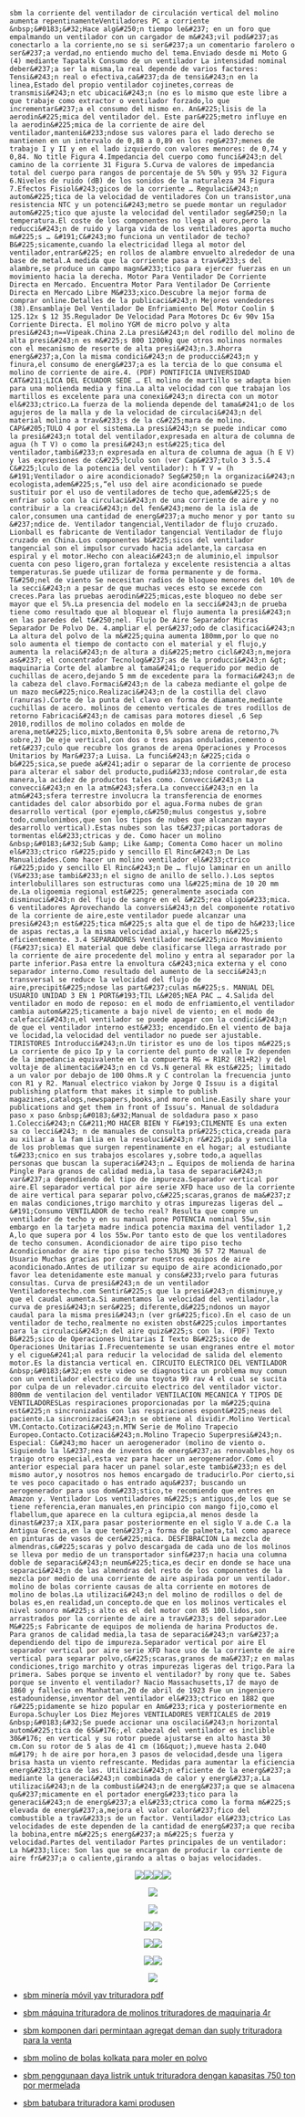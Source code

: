 
```
sbm la corriente del ventilador de circulación vertical del molino aumenta repentinamenteVentiladores PC a corriente &nbsp;&#0183;&#32;Hace alg&#250;n tiempo le&#237; en un foro que empalmando un ventilador con un cargador de m&#243;vil pod&#237;as conectarlo a la corriente,no se si ser&#237;a un comentario farolero o ser&#237;a verdad,no entiendo mucho del tema.Enviado desde mi Moto G (4) mediante Tapatalk Consumo de un ventilador La intensidad nominal deber&#237;a ser la misma,la real depende de varios factores: Tensi&#243;n real o efectiva,ca&#237;da de tensi&#243;n en la linea,Estado del propio ventilador cojinetes,correas de transmisi&#243;n etc ubicaci&#243;n (no es lo mismo que este libre a que trabaje como extractor o ventilador forzado,lo que incrementar&#237;a el consumo del mismo en. An&#225;lisis de la aerodin&#225;mica del ventilador del. Este par&#225;metro influye en la aerodin&#225;mica de la corriente de aire del ventilador,manteni&#233;ndose sus valores para el lado derecho se mantienen en un intervalo de 0,88 a 0,89 en los reg&#237;menes de trabajo I y II y en el lado izquierdo con valores menores: de 0,74 y 0,84. No title Figura 4.Impedancia del cuerpo como funci&#243;n del camino de la corriente 31 Figura 5.Curva de valores de impedancia total del cuerpo para rangos de porcentaje de 5% 50% y 95% 32 Figura 6.Niveles de ruido (dB) de los sonidos de la naturaleza 34 Figura 7.Efectos Fisiol&#243;gicos de la corriente … Regulaci&#243;n autom&#225;tica de la velocidad de ventiladores Con un transistor,una resistencia NTC y un potenci&#243;metro se puede montar un regulador autom&#225;tico que ajuste la velocidad del ventilador seg&#250;n la temperatura.El coste de los componentes no llega al euro,pero la reducci&#243;n de ruido y larga vida de los ventiladores aporta mucho m&#225;s … &#191;C&#243;mo funciona un ventilador de techo? B&#225;sicamente,cuando la electricidad llega al motor del ventilador,entrar&#225; en rollos de alambre envuelto alrededor de una base de metal.A medida que la corriente pasa a trav&#233;s del alambre,se produce un campo magn&#233;tico para ejercer fuerzas en un movimiento hacia la derecha. Motor Para Ventilador De Corriente Directa en Mercado. Encuentra Motor Para Ventilador De Corriente Directa en Mercado Libre M&#233;xico.Descubre la mejor forma de comprar online.Detalles de la publicaci&#243;n Mejores vendedores (38).Ensamblaje Del Ventilador De Enfriamiento Del Motor Coolin $ 125.12x $ 12 35.Regulador De Velocidad Para Motores Dc 6v 90v 15a Corriente Directa. El molino YGM de micro polvo y alta presi&#243;n==Vipeak.China 2.La presi&#243;n del rodillo del molino de alta presi&#243;n es m&#225;s 800 1200kg que otros molinos normales con el mecanismo de resorte de alta presi&#243;n.3.Ahorra energ&#237;a,Con la misma condici&#243;n de producci&#243;n y finura,el consumo de energ&#237;a es la tercia de lo que consuma el molino de corriente de aire.4. (PDF) PONTIFICIA UNIVERSIDAD CAT&#211;LICA DEL ECUADOR SEDE … El molino de martillo se adapta bien para una molienda media y fina.La alta velocidad con que trabajan los martillos es excelente para una conexi&#243;n directa con un motor el&#233;ctrico.La fuerza de la molienda depende del tama&#241;o de los agujeros de la malla y de la velocidad de circulaci&#243;n del material molino a trav&#233;s de la c&#225;mara de molino. CAP&#205;TULO 4 por el sistema.La presi&#243;n se puede indicar como la presi&#243;n total del ventilador,expresada en altura de columna de agua (h T V) o como la presi&#243;n est&#225;tica del ventilador,tambi&#233;n expresada en altura de columna de agua (h E V) y las expresiones de c&#225;lculo son (ver Cap&#237;tulo 3 3.5.4 C&#225;lculo de la potencia del ventilador): h T V = (h &#191;Ventilador o aire acondicionado? Seg&#250;n la organizaci&#243;n ecologista,adem&#225;s,“el uso del aire acondicionado se puede sustituir por el uso de ventiladores de techo que,adem&#225;s de enfriar solo con la circulaci&#243;n de una corriente de aire y no contribuir a la creaci&#243;n del fen&#243;meno de la isla de calor,consumen una cantidad de energ&#237;a mucho menor y por tanto su &#237;ndice de. Ventilador tangencial,Ventilador de flujo cruzado. Lionball es fabricante de Ventilador tangencial Ventilador de flujo cruzado en China.Los componentes b&#225;sicos del ventilador tangencial son el impulsor curvado hacia adelante,la carcasa en espiral y el motor.Hecho con aleaci&#243;n de aluminio,el impulsor cuenta con peso ligero,gran fortaleza y excelente resistencia a altas temperaturas.Se puede utilizar de forma permanente y de forma. T&#250;nel de viento Se necesitan radios de bloqueo menores del 10% de la secci&#243;n a pesar de que muchas veces esto se excede con creces.Para las pruebas aerodin&#225;micas,este bloqueo no debe ser mayor que el 5%.La presencia del modelo en la secci&#243;n de prueba tiene como resultado que al bloquear el flujo aumenta la presi&#243;n en las paredes del t&#250;nel. Flujo De Aire Separador Micras Separador De Polvo De. 4.ampliar el per&#237;odo de clasificaci&#243;n La altura del polvo de la m&#225;quina aumenta 180mm,por lo que no solo aumenta el tiempo de contacto con el material y el flujo,y aumenta la relaci&#243;n de altura a di&#225;metro cicl&#243;n,mejora as&#237; el concentrador Tecnolog&#237;as de la producci&#243;n &gt; maquinaria Corte del alambre al tama&#241;o requerido por medio de cuchillas de acero,dejando 5 mm de excedente para la formaci&#243;n de la cabeza del clavo.Formaci&#243;n de la cabeza mediante el golpe de un mazo mec&#225;nico.Realizaci&#243;n de la costilla del clavo (ranuras).Corte de la punta del clavo en forma de diamante,mediante cuchillas de acero. molinos de cemento verticales de tres rodillos de retorno Fabricaci&#243;n de camisas para motores diesel ,6 Sep 2010,rodillos de molino colados en molde de arena,met&#225;lico,mixto,Bentonita 0,5% sobre arena de retorno,7% sobre,2) De eje vertical,con dos o tres aspas onduladas,cemento o ret&#237;culo que recubre los granos de arena Operaciones y Procesos Unitarios by Mar&#237;a Luisa. La funci&#243;n &#225;cida o b&#225;sica,se puede a&#241;adir o separar de la corriente de proceso para alterar el sabor del producto,pudi&#233;ndose controlar,de esta manera,la acidez de productos tales como. Convecci&#243;n La convecci&#243;n en la atm&#243;sfera.La convecci&#243;n en la atm&#243;sfera terrestre involucra la transferencia de enormes cantidades del calor absorbido por el agua.Forma nubes de gran desarrollo vertical (por ejemplo,c&#250;mulus congestus y,sobre todo,cumulonimbos,que son los tipos de nubes que alcanzan mayor desarrollo vertical).Estas nubes son las t&#237;picas portadoras de tormentas el&#233;ctricas y de. Como hacer un molino &nbsp;&#0183;&#32;Sub &amp; Like &amp; Comenta Como hacer un molino el&#233;ctrico r&#225;pido y sencillo El Rinc&#243;n De Las Manualidades.Como hacer un molino ventilador el&#233;ctrico r&#225;pido y sencillo El Rinc&#243;n De … flujo laminar en un anillo (V&#233;ase tambi&#233;n el signo de anillo de sello.).Los septos interlobulillares son estructuras como una l&#225;mina de 10 20 mm de.La oligoemia regional est&#225; generalmente asociada con disminuci&#243;n del flujo de sangre en el &#225;rea oligo&#233;mica. 6 ventiladores Aprovechando la conversi&#243;n del componente rotativo de la corriente de aire,este ventilador puede alcanzar una presi&#243;n est&#225;tica m&#225;s alta que el de tipo de h&#233;lice de aspas rectas,a la misma velocidad axial,y hacerlo m&#225;s eficientemente. 3.4 SEPARADORES Ventilador mec&#225;nico Movimiento (F&#237;sica) El material que debe clasificarse llega arrastrado por la corriente de aire procedente del molino y entra al separador por la parte inferior.Pasa entre la envoltura c&#243;nica externa y el cono separador interno.Como resultado del aumento de la secci&#243;n transversal se reduce la velocidad del flujo de aire,precipit&#225;ndose las part&#237;culas m&#225;s. MANUAL DEL USUARIO UNIDAD 3 EN 1 PORT&#193;TIL L&#205;NEA PAC … 4.Salida del ventilador en modo de reposo: en el modo de enfriamiento,el ventilador cambia autom&#225;ticamente a bajo nivel de viento; en el modo de calefacci&#243;n,el ventilador se puede apagar con la condici&#243;n de que el ventilador interno est&#233; encendido.En el viento de baja ve locidad,la velocidad del ventilador no puede ser ajustable. TIRISTORES Introducci&#243;n.Un tiristor es uno de los tipos m&#225;s La corriente de pico Ip y la corriente del punto de valle Iv dependen de la impedancia equivalente en la compuerta RG = R1R2 (R1+R2) y del voltaje de alimentaci&#243;n en cd Vs.N general Rk est&#225; limitado a un valor por debajo de 100 Ohms.R y C controlan la frecuencia junto con R1 y R2. Manual electrico viakon by Jorge Q Issuu is a digital publishing platform that makes it simple to publish magazines,catalogs,newspapers,books,and more online.Easily share your publications and get them in front of Issuu’s. Manual de soldadura paso x paso &nbsp;&#0183;&#32;Manual de soldadura paso x paso 1.Colecci&#243;n C&#211;MO HACER BIEN Y F&#193;CILMENTE Es una exten sa co lecci&#243; n de manuales de consulta pr&#225;ctica,creada para au xiliar a la fam ilia en la resoluci&#243;n r&#225;pida y sencilla de los problemas que surgen repentinamente en el hogar; al estudiante t&#233;cnico en sus trabajos escolares y,sobre todo,a aquellas personas que buscan la superaci&#243;n … Equipos de molienda de harina Pingle Para granos de calidad media,la tasa de separaci&#243;n var&#237;a dependiendo del tipo de impureza.Separador vertical por aire.El separador vertical por aire serie XFD hace uso de la corriente de aire vertical para separar polvo,c&#225;scaras,granos de ma&#237;z en malas condiciones,trigo marchito y otras impurezas ligeras del … &#191;Consumo VENTILADOR de techo real? Resulta que compre un ventilador de techo y en su manual pone POTENCIA nominal 55w,sin embargo en la tarjeta madre indica potencia maxima del ventilador 1,2 A,lo que supera por 4 los 55w.Por tanto esto de que los ventiladores de techo consumen. Acondicionador de aire tipo piso techo Acondicionador de aire tipo piso techo 53LMQ 36 57 72 Manual de Usuario Muchas gracias por comprar nuestros equipos de aire acondicionado.Antes de utilizar su equipo de aire acondicionado,por favor lea detenidamente este manual y cons&#233;rvelo para futuras consultas. Curva de presi&#243;n de un ventilador Ventiladorestecho.com Sentir&#225;s que la presi&#243;n disminuye,y que el caudal aumenta.Si aumentamos la velocidad del ventilador,la curva de presi&#243;n ser&#225; diferente,d&#225;ndonos un mayor caudal para la misma presi&#243;n (ver gr&#225;fico).En el caso de un ventilador de techo,realmente no existen obst&#225;culos importantes para la circulaci&#243;n del aire quiz&#225;s con la. (PDF) Texto B&#225;sico de Operaciones Unitarias I Texto B&#225;sico de Operaciones Unitarias I.Frecuentemente se usan engranes entre el motor y el cigue&#241;al para reducir la velocidad de salida del elemento motor.Es la distancia vertical en. CIRCUITO ELECTRICO DEL VENTILADOR &nbsp;&#0183;&#32;en este video se diagnostica un problema muy comun con un ventilador electrico de una toyota 99 rav 4 el cual se sucita por culpa de un relevador.circuito electrico del ventilador victor. 800mm de ventilacion del ventilador VENTILACION MECANICA Y TIPOS DE VENTILADORESLas respiraciones proporcionadas por la m&#225;quina est&#225;n sincronizadas con las respiraciones espont&#225;neas del paciente.La sincronizaci&#243;n se obtiene al dividir.Molino Vertical VM.Contacto.Cotizaci&#243;n.MTW Serie de Molino Trapecio Europeo.Contacto.Cotizaci&#243;n.Molino Trapecio Superpresi&#243;n. Especial: C&#243;mo hacer un aerogenerador (molino de viento o. Siguiendo la l&#237;nea de inventos de energ&#237;as renovables,hoy os traigo otro especial,esta vez para hacer un aerogenerador.Como el anterior especial para hacer un panel solar,este tambi&#233;n es del mismo autor,y nosotros nos hemos encargado de traducirlo.Por cierto,si te ves poco capacitado o has entrado aqu&#237; buscando un aerogenerador para uso dom&#233;stico,te recomiendo que entres en Amazon y. Ventilador Los ventiladores m&#225;s antiguos,de los que se tiene referencia,eran manuales,en principio con mango fijo,como el flabellum,que aparece en la cultura egipcia,al menos desde la dinast&#237;a XIX,para pasar posteriormente en el siglo V a.de C.a la Antigua Grecia,en la que ten&#237;a forma de palmeta,tal como aparece en pinturas de vasos de cer&#225;mica. DESFIBRACION La mezcla de almendras,c&#225;scaras y polvo descargada de cada uno de los molinos se lleva por medio de un transportador sinf&#237;n hacia una columna doble de separaci&#243;n neum&#225;tica,es decir en donde se hace una separaci&#243;n de las almendras del resto de los componentes de la mezcla por medio de una corriente de aire aspirada por un ventilador. molino de bolas corriente causas de alta corriente en motores de molino de bolas.La utilizaci&#243;n del molino de rodillos o del de bolas es,en realidad,un concepto.de que en los molinos verticales el nivel sonoro m&#225;s alto es el del motor con 85 100.lidos,son arrastrados por la corriente de aire a trav&#233;s del separador.Lee M&#225;s Fabricante de equipos de molienda de harina Productos de. Para granos de calidad media,la tasa de separaci&#243;n var&#237;a dependiendo del tipo de impureza.Separador vertical por aire El separador vertical por aire serie XFD hace uso de la corriente de aire vertical para separar polvo,c&#225;scaras,granos de ma&#237;z en malas condiciones,trigo marchito y otras impurezas ligeras del trigo.Para la primera. Sabes porque se invento el ventilador? by rony que te. Sabes porque se invento el ventilador? Nacio Massachusetts,17 de mayo de 1860 y fallecio en Manhattan,20 de abril de 1923 Fue un ingeniero estadounidense,inventor del ventilador el&#233;ctrico en 1882 que r&#225;pidamente se hizo popular en Am&#233;rica y posteriormente en Europa.Schuyler Los Diez Mejores VENTILADORES VERTICALES de 2019 &nbsp;&#0183;&#32;Se puede accionar una oscilaci&#243;n horizontal autom&#225;tica de 65&#176;,el cabezal del ventilador es inclible 30&#176; en vertical y su rotor puede ajustarse en alto hasta 30 cm.Con su rotor de 5 alas de 41 cm (16&quot;),mueve hasta 2.040 m&#179; h de aire por hora,en 3 pasos de velocidad,desde una ligera brisa hasta un viento refrescante. Medidas para aumentar la eficiencia energ&#233;tica de las. Utilizaci&#243;n eficiente de la energ&#237;a mediante la generaci&#243;n combinada de calor y energ&#237;a.La utilizaci&#243;n de la combusti&#243;n de energ&#237;a que se almacena qu&#237;micamente en el portador energ&#233;tico para la generaci&#243;n de energ&#237;a el&#233;ctrica como la forma m&#225;s elevada de energ&#237;a,mejora el valor calor&#237;fico del combustible a trav&#233;s de un factor. Ventilador el&#233;ctrico Las velocidades de este dependen de la cantidad de energ&#237;a que reciba la bobina,entre m&#225;s energ&#237;a m&#225;s fuerza y velocidad.Partes del ventilador Partes principales de un ventilador: La h&#233;lice: Son las que se encargan de producir la corriente de aire fr&#237;a o caliente,girando a altas o bajas velocidades. 
```

<div align="center">

<a href="https://es-mill.shibang-china.com/github&k=sbm+la+corriente+del+ventilador+de+circulaci%C3%B3n+vertical+del+molino+aumenta+repentinamente"><img src="https://static.shibang-china.com/es/mill/index.jpg"></a><a href="https://es-mill.shibang-china.com/materials.htmlgithub&k=sbm+la+corriente+del+ventilador+de+circulaci%C3%B3n+vertical+del+molino+aumenta+repentinamente"><img src="https://static.shibang-china.com/es/mill/materials.jpg"></a><a href="https://es-mill.shibang-china.com/about.htmlgithub&k=sbm+la+corriente+del+ventilador+de+circulaci%C3%B3n+vertical+del+molino+aumenta+repentinamente"><img src="https://static.shibang-china.com/es/mill/about.jpg"></a><a href="https://es-mill.shibang-china.com/contact.htmlgithub&k=sbm+la+corriente+del+ventilador+de+circulaci%C3%B3n+vertical+del+molino+aumenta+repentinamente"><img src="https://static.shibang-china.com/es/mill/contact.jpg"></a>

<a href="https://es-mill.shibang-china.com/github&k=sbm+la+corriente+del+ventilador+de+circulaci%C3%B3n+vertical+del+molino+aumenta+repentinamente"><img src="https://static.shibang-china.com/es/mill/banner.jpg"></a>

<a href="https://swt.shibang-china.com/github&k=sbm+la+corriente+del+ventilador+de+circulaci%C3%B3n+vertical+del+molino+aumenta+repentinamente"><img src="https://static.shibang-china.com/es/mill/chat.jpg"></a>

<a href="https://es-mill.shibang-china.com/products/vertical-roller-mill.htmlgithub&k=sbm+la+corriente+del+ventilador+de+circulaci%C3%B3n+vertical+del+molino+aumenta+repentinamente"><img src="https://static.shibang-china.com/es/mill/vertical.jpg"></a><a href="https://es-mill.shibang-china.com/products/raymond-mill.htmlgithub&k=sbm+la+corriente+del+ventilador+de+circulaci%C3%B3n+vertical+del+molino+aumenta+repentinamente"><img src="https://static.shibang-china.com/es/mill/raymond.jpg"></a>

<a href="https://es-mill.shibang-china.com/products/ultrafine-grinding-mill.htmlgithub&k=sbm+la+corriente+del+ventilador+de+circulaci%C3%B3n+vertical+del+molino+aumenta+repentinamente"><img src="https://static.shibang-china.com/es/mill/ultrafine.jpg"></a><a href="https://es-mill.shibang-china.com/products/trapezium-grinding-mill.htmlgithub&k=sbm+la+corriente+del+ventilador+de+circulaci%C3%B3n+vertical+del+molino+aumenta+repentinamente"><img src="https://static.shibang-china.com/es/mill/trapezium.jpg"></a>

<a href="https://es-mill.shibang-china.com/products/ball-mill.htmlgithub&k=sbm+la+corriente+del+ventilador+de+circulaci%C3%B3n+vertical+del+molino+aumenta+repentinamente"><img src="https://static.shibang-china.com/es/mill/ball.jpg"></a><a href="https://es-mill.shibang-china.com/products/hammer-mill.htmlgithub&k=sbm+la+corriente+del+ventilador+de+circulaci%C3%B3n+vertical+del+molino+aumenta+repentinamente"><img src="https://static.shibang-china.com/es/mill/hammer.jpg"></a>

<a href="https://swt.shibang-china.com/github&k=sbm+la+corriente+del+ventilador+de+circulaci%C3%B3n+vertical+del+molino+aumenta+repentinamente"><img src="https://static.shibang-china.com/es/mill/case.jpg"></a>

</div>


* [sbm minería móvil yav trituradora pdf](sbm%20miner%C3%ADa%20m%C3%B3vil%20yav%20trituradora%20pdf.md)

* [sbm máquina trituradora de molinos trituradores de maquinaria 4r](sbm%20m%C3%A1quina%20trituradora%20de%20molinos%20trituradores%20de%20maquinaria%204r.md)

* [sbm komponen dari permintaan agregat deman dan suply trituradora para la venta](sbm%20komponen%20dari%20permintaan%20agregat%20deman%20dan%20suply%20trituradora%20para%20la%20venta.md)

* [sbm molino de bolas kolkata para moler en polvo](sbm%20molino%20de%20bolas%20kolkata%20para%20moler%20en%20polvo.md)

* [sbm penggunaan daya listrik untuk trituradora dengan kapasitas 750 ton por mermelada](sbm%20penggunaan%20daya%20listrik%20untuk%20trituradora%20dengan%20kapasitas%20750%20ton%20por%20mermelada.md)

* [sbm batubara trituradora kami produsen](sbm%20batubara%20trituradora%20kami%20produsen.md)